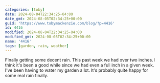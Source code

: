 ```yaml
---
categories: [toby]
date: 2024-08-04T22:34:25-04:00
date_gmt: 2024-08-05T02:34:25+00:00
guid: 'https://www.tobymackenzie.com/blog/?p=4416'
id: 4416
modified: 2024-08-04T22:34:25-04:00
modified_gmt: 2024-08-05T02:34:25+00:00
name: '4416'
tags: [garden, rain, weather]
---
```


Finally getting some decent rain.<!--more-->  This past week we had over two inches.  I think it's been a good while since we had even a full inch in a given week.  I've been having to water my garden a lot.  It's probably quite happy for some real rain finally.
